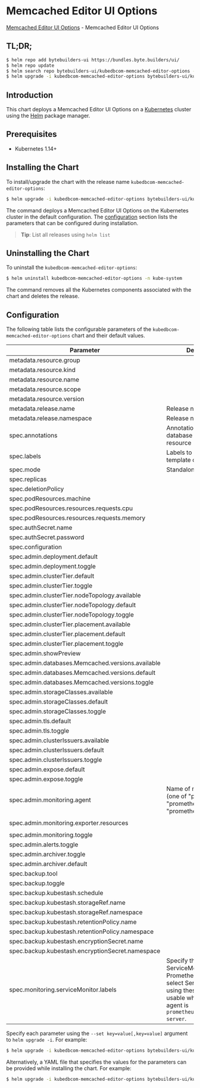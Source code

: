 # Memcached Editor UI Options

[Memcached Editor UI Options](https://byte.builders) - Memcached Editor UI Options

## TL;DR;

```bash
$ helm repo add bytebuilders-ui https://bundles.byte.builders/ui/
$ helm repo update
$ helm search repo bytebuilders-ui/kubedbcom-memcached-editor-options --version=v0.5.0
$ helm upgrade -i kubedbcom-memcached-editor-options bytebuilders-ui/kubedbcom-memcached-editor-options -n kube-system --create-namespace --version=v0.5.0
```

## Introduction

This chart deploys a Memcached Editor UI Options on a [Kubernetes](http://kubernetes.io) cluster using the [Helm](https://helm.sh) package manager.

## Prerequisites

- Kubernetes 1.14+

## Installing the Chart

To install/upgrade the chart with the release name `kubedbcom-memcached-editor-options`:

```bash
$ helm upgrade -i kubedbcom-memcached-editor-options bytebuilders-ui/kubedbcom-memcached-editor-options -n kube-system --create-namespace --version=v0.5.0
```

The command deploys a Memcached Editor UI Options on the Kubernetes cluster in the default configuration. The [configuration](#configuration) section lists the parameters that can be configured during installation.

> **Tip**: List all releases using `helm list`

## Uninstalling the Chart

To uninstall the `kubedbcom-memcached-editor-options`:

```bash
$ helm uninstall kubedbcom-memcached-editor-options -n kube-system
```

The command removes all the Kubernetes components associated with the chart and deletes the release.

## Configuration

The following table lists the configurable parameters of the `kubedbcom-memcached-editor-options` chart and their default values.

|                     Parameter                     |                                                                                Description                                                                                |                          Default                          |
|---------------------------------------------------|---------------------------------------------------------------------------------------------------------------------------------------------------------------------------|-----------------------------------------------------------|
| metadata.resource.group                           |                                                                                                                                                                           | <code>kubedb.com</code>                                   |
| metadata.resource.kind                            |                                                                                                                                                                           | <code>Memcached</code>                                    |
| metadata.resource.name                            |                                                                                                                                                                           | <code>memcacheds</code>                                   |
| metadata.resource.scope                           |                                                                                                                                                                           | <code>Namespaced</code>                                   |
| metadata.resource.version                         |                                                                                                                                                                           | <code>v1alpha2</code>                                     |
| metadata.release.name                             | Release name                                                                                                                                                              | <code>""</code>                                           |
| metadata.release.namespace                        | Release namespace                                                                                                                                                         | <code>""</code>                                           |
| spec.annotations                                  | Annotations to add to the database custom resource                                                                                                                        | <code>{}</code>                                           |
| spec.labels                                       | Labels to add to all the template objects                                                                                                                                 | <code>{}</code>                                           |
| spec.mode                                         | Standalone, Replicaset                                                                                                                                                    | <code>Replicaset</code>                                   |
| spec.replicas                                     |                                                                                                                                                                           | <code>3</code>                                            |
| spec.deletionPolicy                               |                                                                                                                                                                           | <code>WipeOut</code>                                      |
| spec.podResources.machine                         |                                                                                                                                                                           | <code>""</code>                                           |
| spec.podResources.resources.requests.cpu          |                                                                                                                                                                           | <code>500m</code>                                         |
| spec.podResources.resources.requests.memory       |                                                                                                                                                                           | <code>1Gi</code>                                          |
| spec.authSecret.name                              |                                                                                                                                                                           | <code>""</code>                                           |
| spec.authSecret.password                          |                                                                                                                                                                           | <code>""</code>                                           |
| spec.configuration                                |                                                                                                                                                                           | <code>""</code>                                           |
| spec.admin.deployment.default                     |                                                                                                                                                                           | <code>Shared</code>                                       |
| spec.admin.deployment.toggle                      |                                                                                                                                                                           | <code>true</code>                                         |
| spec.admin.clusterTier.default                    |                                                                                                                                                                           | <code>"GeneralPurpose"</code>                             |
| spec.admin.clusterTier.toggle                     |                                                                                                                                                                           | <code>true</code>                                         |
| spec.admin.clusterTier.nodeTopology.available     |                                                                                                                                                                           | <code>[]</code>                                           |
| spec.admin.clusterTier.nodeTopology.default       |                                                                                                                                                                           | <code>""</code>                                           |
| spec.admin.clusterTier.nodeTopology.toggle        |                                                                                                                                                                           | <code>true</code>                                         |
| spec.admin.clusterTier.placement.available        |                                                                                                                                                                           | <code>[]</code>                                           |
| spec.admin.clusterTier.placement.default          |                                                                                                                                                                           | <code>""</code>                                           |
| spec.admin.clusterTier.placement.toggle           |                                                                                                                                                                           | <code>true</code>                                         |
| spec.admin.showPreview                            |                                                                                                                                                                           | <code>false</code>                                        |
| spec.admin.databases.Memcached.versions.available |                                                                                                                                                                           | <code>[]</code>                                           |
| spec.admin.databases.Memcached.versions.default   |                                                                                                                                                                           | <code>""</code>                                           |
| spec.admin.databases.Memcached.versions.toggle    |                                                                                                                                                                           | <code>true</code>                                         |
| spec.admin.storageClasses.available               |                                                                                                                                                                           | <code>[]</code>                                           |
| spec.admin.storageClasses.default                 |                                                                                                                                                                           | <code>""</code>                                           |
| spec.admin.storageClasses.toggle                  |                                                                                                                                                                           | <code>true</code>                                         |
| spec.admin.tls.default                            |                                                                                                                                                                           | <code>false</code>                                        |
| spec.admin.tls.toggle                             |                                                                                                                                                                           | <code>true</code>                                         |
| spec.admin.clusterIssuers.available               |                                                                                                                                                                           | <code>[]</code>                                           |
| spec.admin.clusterIssuers.default                 |                                                                                                                                                                           | <code>""</code>                                           |
| spec.admin.clusterIssuers.toggle                  |                                                                                                                                                                           | <code>true</code>                                         |
| spec.admin.expose.default                         |                                                                                                                                                                           | <code>false</code>                                        |
| spec.admin.expose.toggle                          |                                                                                                                                                                           | <code>false</code>                                        |
| spec.admin.monitoring.agent                       | Name of monitoring agent (one of "prometheus.io", "prometheus.io/operator", "prometheus.io/builtin")                                                                      | <code>prometheus.io/operator</code>                       |
| spec.admin.monitoring.exporter.resources          |                                                                                                                                                                           | <code>{"requests":{"cpu":"100m","memory":"128Mi"}}</code> |
| spec.admin.monitoring.toggle                      |                                                                                                                                                                           | <code>true</code>                                         |
| spec.admin.alerts.toggle                          |                                                                                                                                                                           | <code>false</code>                                        |
| spec.admin.archiver.toggle                        |                                                                                                                                                                           | <code>false</code>                                        |
| spec.admin.archiver.default                       |                                                                                                                                                                           | <code>false</code>                                        |
| spec.backup.tool                                  |                                                                                                                                                                           | <code>""</code>                                           |
| spec.backup.toggle                                |                                                                                                                                                                           | <code>true</code>                                         |
| spec.backup.kubestash.schedule                    |                                                                                                                                                                           | <code>""</code>                                           |
| spec.backup.kubestash.storageRef.name             |                                                                                                                                                                           | <code>""</code>                                           |
| spec.backup.kubestash.storageRef.namespace        |                                                                                                                                                                           | <code>""</code>                                           |
| spec.backup.kubestash.retentionPolicy.name        |                                                                                                                                                                           | <code>""</code>                                           |
| spec.backup.kubestash.retentionPolicy.namespace   |                                                                                                                                                                           | <code>""</code>                                           |
| spec.backup.kubestash.encryptionSecret.name       |                                                                                                                                                                           | <code>""</code>                                           |
| spec.backup.kubestash.encryptionSecret.namespace  |                                                                                                                                                                           | <code>""</code>                                           |
| spec.monitoring.serviceMonitor.labels             | Specify the labels for ServiceMonitor. Prometheus crd will select ServiceMonitor using these labels. Only usable when monitoring agent is `prometheus.io/webhook server`. | <code>{}</code>                                           |


Specify each parameter using the `--set key=value[,key=value]` argument to `helm upgrade -i`. For example:

```bash
$ helm upgrade -i kubedbcom-memcached-editor-options bytebuilders-ui/kubedbcom-memcached-editor-options -n kube-system --create-namespace --version=v0.5.0 --set metadata.resource.group=kubedb.com
```

Alternatively, a YAML file that specifies the values for the parameters can be provided while
installing the chart. For example:

```bash
$ helm upgrade -i kubedbcom-memcached-editor-options bytebuilders-ui/kubedbcom-memcached-editor-options -n kube-system --create-namespace --version=v0.5.0 --values values.yaml
```
